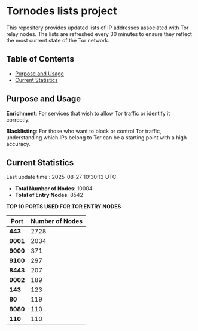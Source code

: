 # Tornodes lists project

This repository provides updated lists of IP addresses associated with Tor relay nodes. The lists are refreshed every 30 minutes to ensure they reflect the most current state of the Tor network.

## Table of Contents

- [Purpose and Usage](#purpose-and-usage)
- [Current Statistics](#current-statistics)


## Purpose and Usage

**Enrichment**: For services that wish to allow Tor traffic or identify it correctly.

**Blacklisting**: For those who want to block or control Tor traffic, understanding which IPs belong to Tor can be a starting point with a high accuracy.

## Current Statistics

Last update time : 2025-08-27 10:30:13 UTC

- **Total Number of Nodes**: 10004
- **Total of Entry Nodes**: 8542

**TOP 10 PORTS USED FOR TOR ENTRY NODES**

| **Port** | **Number of Nodes** |
|------|-----------------|
| **443**   | 2728  |
| **9001**   | 2034  |
| **9000**   | 371  |
| **9100**   | 297  |
| **8443**   | 207  |
| **9002**   | 189  |
| **143**   | 123  |
| **80**   | 119  |
| **8080**   | 110  |
| **110**   | 110  |

